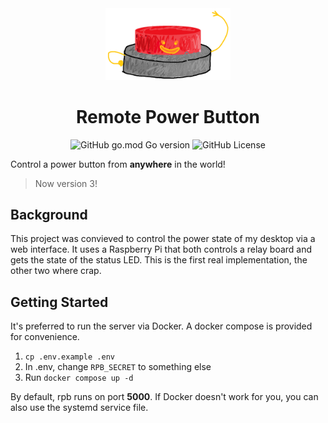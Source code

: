 <div style="text-align: center;">

<img src="https://github.com/memsdm05/rpb/blob/master/rpbibi.png?raw=true" width="200"/>


# Remote Power Button
![GitHub go.mod Go version](https://img.shields.io/github/go-mod/go-version/memsdm05/rpb)
![GitHub License](https://img.shields.io/github/license/memsdm05/rpb)

</div>

Control a power button from **anywhere** in the world!

> Now version 3!



## Background

This project was convieved to control the power state of my desktop via a web interface. It uses a Raspberry Pi that both controls a relay board and gets the state of the status LED. This is the first real implementation, the other two where crap.


## Getting Started
It's preferred to run the server via Docker. A docker compose is provided for convenience.
1. ```cp .env.example .env```
2. In .env, change `RPB_SECRET` to something else
3. Run ```docker compose up -d```


By default, rpb runs on port **5000**. If Docker doesn't work for you, you can also use the systemd service file.